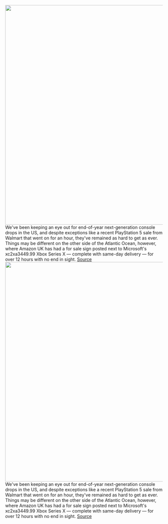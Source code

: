 <img src='https://cdn.vox-cdn.com/thumbor/K2qgy7pj_oTiGUivjTOQLsz9tVE=/0x0:2040x1351/1200x800/filters:focal(857x513:1183x839)/cdn.vox-cdn.com/uploads/chorus_image/image/70311990/twarren_200909_4177_0030.0.0.jpg' width='700px' /><br/>
We've been keeping an eye out for end-of-year next-generation console drops in the US, and despite exceptions like a recent PlayStation 5 sale from Walmart that went on for an hour, they've remained as hard to get as ever. Things may be different on the other side of the Atlantic Ocean, however, where Amazon UK has had a for sale sign posted next to Microsoft's xc2xa3449.99 Xbox Series X — complete with same-day delivery — for over 12 hours with no end in sight.
<a href='https://www.theverge.com/2021/12/23/22852161/xbox-series-x-amazon-uk-twelve-hours-microsoft'> Source <a/><img src='https://cdn.vox-cdn.com/thumbor/K2qgy7pj_oTiGUivjTOQLsz9tVE=/0x0:2040x1351/1200x800/filters:focal(857x513:1183x839)/cdn.vox-cdn.com/uploads/chorus_image/image/70311990/twarren_200909_4177_0030.0.0.jpg' width='700px' /><br/>
We've been keeping an eye out for end-of-year next-generation console drops in the US, and despite exceptions like a recent PlayStation 5 sale from Walmart that went on for an hour, they've remained as hard to get as ever. Things may be different on the other side of the Atlantic Ocean, however, where Amazon UK has had a for sale sign posted next to Microsoft's xc2xa3449.99 Xbox Series X — complete with same-day delivery — for over 12 hours with no end in sight.
<a href='https://www.theverge.com/2021/12/23/22852161/xbox-series-x-amazon-uk-twelve-hours-microsoft'> Source <a/>